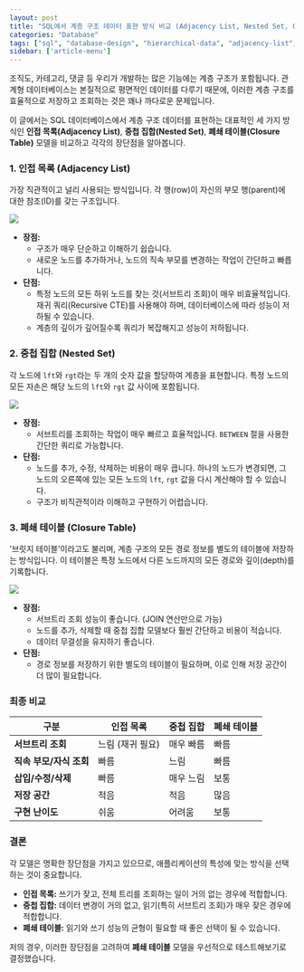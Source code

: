 ```yaml
---
layout: post
title: "SQL에서 계층 구조 데이터 표현 방식 비교 (Adjacency List, Nested Set, Closure Table)"
categories: "Database"
tags: ["sql", "database-design", "hierarchical-data", "adjacency-list", "nested-set", "closure-table"]
sidebar: ['article-menu']
---
```


조직도, 카테고리, 댓글 등 우리가 개발하는 많은 기능에는 계층 구조가 포함됩니다. 관계형 데이터베이스는 본질적으로 평면적인 데이터를 다루기 때문에, 이러한 계층 구조를 효율적으로 저장하고 조회하는 것은 꽤나 까다로운 문제입니다. 

이 글에서는 SQL 데이터베이스에서 계층 구조 데이터를 표현하는 대표적인 세 가지 방식인 **인접 목록(Adjacency List)**, **중첩 집합(Nested Set)**, **폐쇄 테이블(Closure Table)** 모델을 비교하고 각각의 장단점을 알아봅니다.

### **1. 인접 목록 (Adjacency List)**

가장 직관적이고 널리 사용되는 방식입니다. 각 행(row)이 자신의 부모 행(parent)에 대한 참조(ID)를 갖는 구조입니다.

![](/assets/images/posts/2024-06-10-sql-hierarchy-1.png)

-   **장점:**
    -   구조가 매우 단순하고 이해하기 쉽습니다.
    -   새로운 노드를 추가하거나, 노드의 직속 부모를 변경하는 작업이 간단하고 빠릅니다.
-   **단점:**
    -   특정 노드의 모든 하위 노드를 찾는 것(서브트리 조회)이 매우 비효율적입니다. 재귀 쿼리(Recursive CTE)를 사용해야 하며, 데이터베이스에 따라 성능이 저하될 수 있습니다.
    -   계층의 깊이가 깊어질수록 쿼리가 복잡해지고 성능이 저하됩니다.

### **2. 중첩 집합 (Nested Set)**

각 노드에 `lft`와 `rgt`라는 두 개의 숫자 값을 할당하여 계층을 표현합니다. 특정 노드의 모든 자손은 해당 노드의 `lft`와 `rgt` 값 사이에 포함됩니다.

![](/assets/images/posts/2024-06-10-sql-hierarchy-2.png)

-   **장점:**
    -   서브트리를 조회하는 작업이 매우 빠르고 효율적입니다. `BETWEEN` 절을 사용한 간단한 쿼리로 가능합니다.
-   **단점:**
    -   노드를 추가, 수정, 삭제하는 비용이 매우 큽니다. 하나의 노드가 변경되면, 그 노드의 오른쪽에 있는 모든 노드의 `lft`, `rgt` 값을 다시 계산해야 할 수 있습니다.
    -   구조가 비직관적이라 이해하고 구현하기 어렵습니다.

### **3. 폐쇄 테이블 (Closure Table)**

'브릿지 테이블'이라고도 불리며, 계층 구조의 모든 경로 정보를 별도의 테이블에 저장하는 방식입니다. 이 테이블은 특정 노드에서 다른 노드까지의 모든 경로와 깊이(depth)를 기록합니다.

![](/assets/images/posts/2024-06-10-sql-hierarchy-3.png)

-   **장점:**
    -   서브트리 조회 성능이 좋습니다. (JOIN 연산만으로 가능)
    -   노드를 추가, 삭제할 때 중첩 집합 모델보다 훨씬 간단하고 비용이 적습니다.
    -   데이터 무결성을 유지하기 좋습니다.
-   **단점:**
    -   경로 정보를 저장하기 위한 별도의 테이블이 필요하며, 이로 인해 저장 공간이 더 많이 필요합니다.

### **최종 비교**

| 구분 | 인접 목록 | 중첩 집합 | 폐쇄 테이블 |
| --- | --- | --- | --- |
| **서브트리 조회** | 느림 (재귀 필요) | 매우 빠름 | 빠름 |
| **직속 부모/자식 조회** | 빠름 | 느림 | 빠름 |
| **삽입/수정/삭제** | 빠름 | 매우 느림 | 보통 |
| **저장 공간** | 적음 | 적음 | 많음 |
| **구현 난이도** | 쉬움 | 어려움 | 보통 |


### **결론**

각 모델은 명확한 장단점을 가지고 있으므로, 애플리케이션의 특성에 맞는 방식을 선택하는 것이 중요합니다.

-   **인접 목록:** 쓰기가 잦고, 전체 트리를 조회하는 일이 거의 없는 경우에 적합합니다.
-   **중첩 집합:** 데이터 변경이 거의 없고, 읽기(특히 서브트리 조회)가 매우 잦은 경우에 적합합니다.
-   **폐쇄 테이블:** 읽기와 쓰기 성능의 균형이 필요할 때 좋은 선택이 될 수 있습니다.

저의 경우, 이러한 장단점을 고려하여 **폐쇄 테이블** 모델을 우선적으로 테스트해보기로 결정했습니다.
